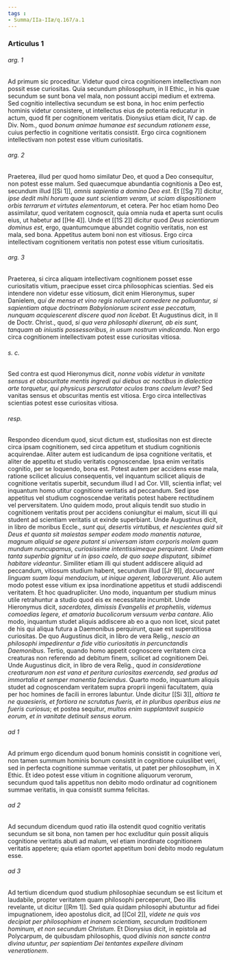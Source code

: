 ```yaml
---
tags : 
- Summa/IIa-IIæ/q.167/a.1
---
```


### Articulus 1

###### arg. 1
Ad primum sic proceditur. Videtur quod circa cognitionem intellectivam non possit esse curiositas. Quia secundum philosophum, in II Ethic., in his quae secundum se sunt bona vel mala, non possunt accipi medium et extrema. Sed cognitio intellectiva secundum se est bona, in hoc enim perfectio hominis videtur consistere, ut intellectus eius de potentia reducatur in actum, quod fit per cognitionem veritatis. Dionysius etiam dicit, IV cap. de Div. Nom., quod *bonum animae humanae est secundum rationem esse*, cuius perfectio in cognitione veritatis consistit. Ergo circa cognitionem intellectivam non potest esse vitium curiositatis.

###### arg. 2
Praeterea, illud per quod homo similatur Deo, et quod a Deo consequitur, non potest esse malum. Sed quaecumque abundantia cognitionis a Deo est, secundum illud [[Si 1]], *omnis sapientia a domino Deo est*. Et [[Sg 7]] dicitur, *ipse dedit mihi horum quae sunt scientiam veram, ut sciam dispositionem orbis terrarum et virtutes elementorum*, et cetera. Per hoc etiam homo Deo assimilatur, quod veritatem cognoscit, quia omnia nuda et aperta sunt oculis eius, ut habetur ad [[He 4]]. Unde et [[1S 2]] dicitur quod *Deus scientiarum dominus est*, ergo, quantumcumque abundet cognitio veritatis, non est mala, sed bona. Appetitus autem boni non est vitiosus. Ergo circa intellectivam cognitionem veritatis non potest esse vitium curiositatis.

###### arg. 3
Praeterea, si circa aliquam intellectivam cognitionem posset esse curiositatis vitium, praecipue esset circa philosophicas scientias. Sed eis intendere non videtur esse vitiosum, dicit enim Hieronymus, super Danielem, *qui de mensa et vino regis noluerunt comedere ne polluantur, si sapientiam atque doctrinam Babyloniorum scirent esse peccatum, nunquam acquiescerent discere quod non licebat*. Et Augustinus dicit, in II de Doctr. Christ., quod, *si qua vera philosophi dixerunt, ab eis sunt, tanquam ab iniustis possessoribus, in usum nostrum vindicanda*. Non ergo circa cognitionem intellectivam potest esse curiositas vitiosa.

###### s. c.
Sed contra est quod Hieronymus dicit, *nonne vobis videtur in vanitate sensus et obscuritate mentis ingredi qui diebus ac noctibus in dialectica arte torquetur, qui physicus perscrutator oculos trans caelum levat?* Sed vanitas sensus et obscuritas mentis est vitiosa. Ergo circa intellectivas scientias potest esse curiositas vitiosa.

###### resp.
Respondeo dicendum quod, sicut dictum est, studiositas non est directe circa ipsam cognitionem, sed circa appetitum et studium cognitionis acquirendae. Aliter autem est iudicandum de ipsa cognitione veritatis, et aliter de appetitu et studio veritatis cognoscendae. Ipsa enim veritatis cognitio, per se loquendo, bona est. Potest autem per accidens esse mala, ratione scilicet alicuius consequentis, vel inquantum scilicet aliquis de cognitione veritatis superbit, secundum illud I ad Cor. VIII, scientia inflat; vel inquantum homo utitur cognitione veritatis ad peccandum. Sed ipse appetitus vel studium cognoscendae veritatis potest habere rectitudinem vel perversitatem. Uno quidem modo, prout aliquis tendit suo studio in cognitionem veritatis prout per accidens coniungitur ei malum, sicut illi qui student ad scientiam veritatis ut exinde superbiant. Unde Augustinus dicit, in libro de moribus Eccle., *sunt qui, desertis virtutibus, et nescientes quid sit Deus et quanta sit maiestas semper eodem modo manentis naturae, magnum aliquid se agere putant si universam istam corporis molem quam mundum nuncupamus, curiosissime intentissimeque perquirant. Unde etiam tanta superbia gignitur ut in ipso caelo, de quo saepe disputant, sibimet habitare videantur*. Similiter etiam illi qui student addiscere aliquid ad peccandum, vitiosum studium habent, secundum illud [[Jr 9]], *docuerunt linguam suam loqui mendacium, ut inique agerent, laboraverunt*. Alio autem modo potest esse vitium ex ipsa inordinatione appetitus et studii addiscendi veritatem. Et hoc quadrupliciter. Uno modo, inquantum per studium minus utile retrahuntur a studio quod eis ex necessitate incumbit. Unde Hieronymus dicit, *sacerdotes, dimissis Evangeliis et prophetiis, videmus comoedias legere, et amatoria bucolicorum versuum verba cantare*. Alio modo, inquantum studet aliquis addiscere ab eo a quo non licet, sicut patet de his qui aliqua futura a Daemonibus perquirunt, quae est superstitiosa curiositas. De quo Augustinus dicit, in libro de vera Relig., *nescio an philosophi impedirentur a fide vitio curiositatis in percunctandis Daemonibus*. Tertio, quando homo appetit cognoscere veritatem circa creaturas non referendo ad debitum finem, scilicet ad cognitionem Dei. Unde Augustinus dicit, in libro de vera Relig., quod *in consideratione creaturarum non est vana et peritura curiositas exercenda, sed gradus ad immortalia et semper manentia faciendus*. Quarto modo, inquantum aliquis studet ad cognoscendam veritatem supra proprii ingenii facultatem, quia per hoc homines de facili in errores labuntur. Unde dicitur [[Si 3]], *altiora te ne quaesieris, et fortiora ne scrutatus fueris, et in pluribus operibus eius ne fueris curiosus*; et postea sequitur, *multos enim supplantavit suspicio eorum, et in vanitate detinuit sensus eorum*.

###### ad 1
Ad primum ergo dicendum quod bonum hominis consistit in cognitione veri, non tamen summum hominis bonum consistit in cognitione cuiuslibet veri, sed in perfecta cognitione summae veritatis, ut patet per philosophum, in X Ethic. Et ideo potest esse vitium in cognitione aliquorum verorum, secundum quod talis appetitus non debito modo ordinatur ad cognitionem summae veritatis, in qua consistit summa felicitas.

###### ad 2
Ad secundum dicendum quod ratio illa ostendit quod cognitio veritatis secundum se sit bona, non tamen per hoc excluditur quin possit aliquis cognitione veritatis abuti ad malum, vel etiam inordinate cognitionem veritatis appetere; quia etiam oportet appetitum boni debito modo regulatum esse.

###### ad 3
Ad tertium dicendum quod studium philosophiae secundum se est licitum et laudabile, propter veritatem quam philosophi perceperunt, Deo illis revelante, ut dicitur [[Rm 1]]. Sed quia quidam philosophi abutuntur ad fidei impugnationem, ideo apostolus dicit, ad [[Col 2]], *videte ne quis vos decipiat per philosophiam et inanem scientiam, secundum traditionem hominum, et non secundum Christum*. Et Dionysius dicit, in epistola ad Polycarpum, de quibusdam philosophis, quod *divinis non sancte contra divina utuntur, per sapientiam Dei tentantes expellere divinam venerationem*.

